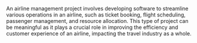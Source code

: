 An airline management project involves developing software to streamline various operations in an airline, such as ticket booking, flight scheduling, passenger management, and resource allocation. This type of project can be meaningful as it plays a crucial role in improving the efficiency and customer experience of an airline, impacting the travel industry as a whole.
